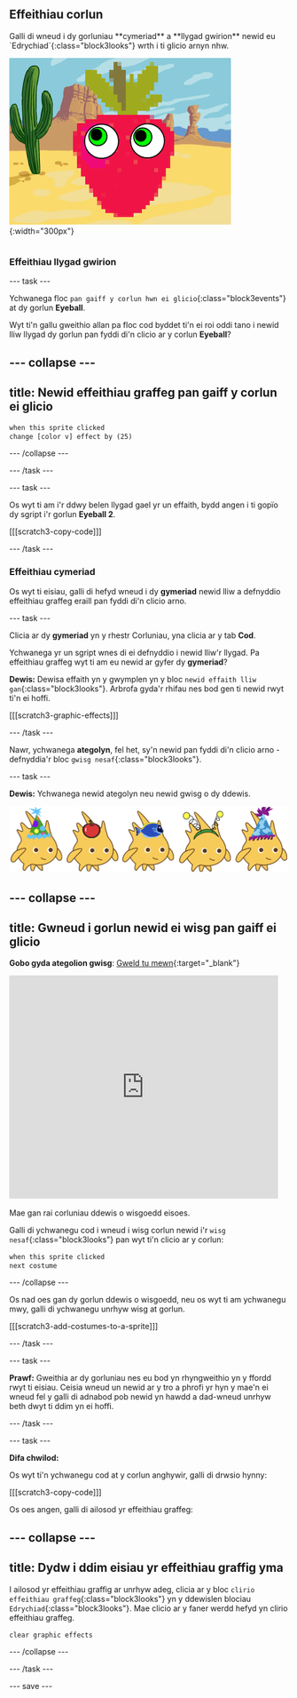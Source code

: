 ## Effeithiau corlun

<div style="display: flex; flex-wrap: wrap">
<div style="flex-basis: 200px; flex-grow: 1; margin-right: 15px;">
Galli di wneud i dy gorluniau **cymeriad** a **llygad gwirion** newid eu `Edrychiad`{:class="block3looks"} wrth i ti glicio arnyn nhw.
</div>
<div>

![Cymeriad a llygaid ag effeithiau graffigol.](images/character-graphic-effects.png){:width="300px"}    

</div>
</div>

### Effeithiau llygad gwirion

--- task ---

Ychwanega floc `pan gaiff y corlun hwn ei glicio`{:class="block3events"} at dy gorlun **Eyeball**.

Wyt ti'n gallu gweithio allan pa floc cod byddet ti'n ei roi oddi tano i newid lliw llygad dy gorlun pan fyddi di'n clicio ar y corlun **Eyeball**?

--- collapse ---
---
title: Newid effeithiau graffeg pan gaiff y corlun ei glicio
---

```blocks3
when this sprite clicked  
change [color v] effect by (25)
```

--- /collapse ---

--- /task ---

--- task ---

Os wyt ti am i'r ddwy belen llygad gael yr un effaith, bydd angen i ti gopïo dy sgript i'r gorlun **Eyeball 2**.

[[[scratch3-copy-code]]]

--- /task ---

### Effeithiau cymeriad

Os wyt ti eisiau, galli di hefyd wneud i dy **gymeriad** newid lliw a defnyddio effeithiau graffeg eraill pan fyddi di'n clicio arno.

--- task ---

Clicia ar dy **gymeriad** yn y rhestr Corluniau, yna clicia ar y tab **Cod**.

Ychwanega yr un sgript wnes di ei defnyddio i newid lliw'r llygad. Pa effeithiau graffeg wyt ti am eu newid ar gyfer dy **gymeriad**?

**Dewis:** Dewisa effaith yn y gwymplen yn y bloc `newid effaith lliw gan`{:class="block3looks"}. Arbrofa gyda'r rhifau nes bod gen ti newid rwyt ti'n ei hoffi.

[[[scratch3-graphic-effects]]]

--- /task ---

Nawr, ychwanega **ategolyn**, fel het, sy'n newid pan fyddi di'n clicio arno - defnyddia'r bloc `gwisg nesaf`{:class="block3looks"}.

--- task ---

**Dewis:** Ychwanega newid ategolyn neu newid gwisg o dy ddewis.


![Corluniau gydag ategolion.](images/accessory-sprite.png)

--- collapse ---
---
title: Gwneud i gorlun newid ei wisg pan gaiff ei glicio
---

**Gobo gyda ategolion gwisg**: [Gweld tu mewn](https://scratch.mit.edu/projects/496334057/editor){:target="_blank"}
<div class="scratch-preview">
<iframe allowtransparency="true" width="485" height="402" src="https://scratch.mit.edu/projects/embed/496334057/?autostart=false" frameborder="0"></iframe>
</div>

Mae gan rai corluniau ddewis o wisgoedd eisoes.

Galli di ychwanegu cod i wneud i wisg corlun newid i'r `wisg nesaf`{:class="block3looks"} pan wyt ti'n clicio ar y corlun:

```blocks3
when this sprite clicked
next costume
```

--- /collapse ---

Os nad oes gan dy gorlun ddewis o wisgoedd, neu os wyt ti am ychwanegu mwy, galli di ychwanegu unrhyw wisg at gorlun.

[[[scratch3-add-costumes-to-a-sprite]]]

--- /task ---

--- task ---

**Prawf:** Gweithia ar dy gorluniau nes eu bod yn rhyngweithio yn y ffordd rwyt ti eisiau. Ceisia wneud un newid ar y tro a phrofi yr hyn y mae'n ei wneud fel y galli di adnabod pob newid yn hawdd a dad-wneud unrhyw beth dwyt ti ddim yn ei hoffi.

--- /task ---

--- task ---

**Difa chwilod:**

Os wyt ti'n ychwanegu cod at y corlun anghywir, galli di drwsio hynny:

[[[scratch3-copy-code]]]

Os oes angen, galli di ailosod yr effeithiau graffeg:

--- collapse ---
---
title: Dydw i ddim eisiau yr effeithiau graffig yma
---

I ailosod yr effeithiau graffig ar unrhyw adeg, clicia ar y bloc `clirio effeithiau graffeg`{:class="block3looks"} yn y ddewislen blociau `Edrychiad`{:class="block3looks"}. Mae clicio ar y faner werdd hefyd yn clirio effeithiau graffeg.

```blocks3
clear graphic effects
```
--- /collapse ---

--- /task ---

--- save ---


